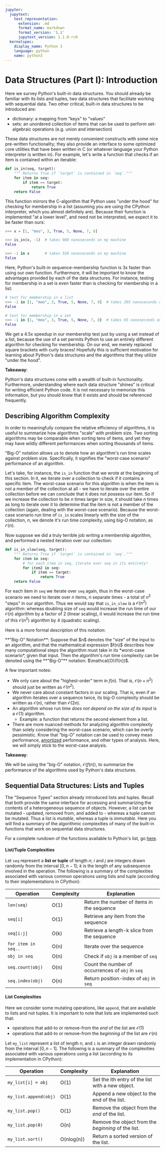 ```yaml
---
jupyter:
  jupytext:
    text_representation:
      extension: .md
      format_name: markdown
      format_version: '1.1'
      jupytext_version: 1.1.0-rc0
  kernelspec:
    display_name: Python 3
    language: python
    name: python3
---
```


<!-- #region -->
# Data Structures (Part I): Introduction
Here we survey Python's built-in data structures. You should already be familiar with its lists and tuples, two data structures that facilitate working with sequential data. Two other critical, built-in data structures to be introduced are:

- dictionary: a mapping from "keys" to "values"
- sets: an unordered collection of items that can be used to perform set-algebraic operations (e.g. union and intersection) 

These data structures are not merely convenient constructs with some nice pre-written functionality; they also provide an interface to some optimized core utilities that have been written in C (or whatever language your Python interpreter is written in). For example, let's write a function that checks if an item is contained within an iterable:

```python
def is_in(seq, target):
    """ Returns True if `target` is contained in `seq`."""
    for item in seq:
        if item == target:
            return True
    return False
```

This function mirrors the C-algorithm that Python uses "under the hood" for checking for membership in a list (assuming you are using the CPython interpreter, which you almost definitely are). Because their function is implemented "at a lower level", and need not be interpreted, we expect it to be faster than ours:
```python
>>> x = [1, "moo", 3, True, 5, None, 7, 8]

>>> is_in(x, -1)  # takes 980 nanoseconds on my machine
False

>>> -1 in x       # takes 320 nanoseconds on my machine
False
```
Here, Python's built-in sequence-membership function is 3x faster than using our own function. Furthermore, it will be important to know the advantages provided by each of the data structures. For instance, testing for membership in a set is even faster than is checking for membership in a list:

```python
# test for membership in a list
>>> -1 in [1, "moo", 3, True, 5, None, 7, 8]  # takes 295 nanoseconds on my machine
False

# test for membership in a set
>>> -1 in {1, "moo", 3, True, 5, None, 7, 8}  # takes 65 nanoseconds on my machine
False
```
We get a 4.5x speedup in our membership test just by using a set instead of a list, because the use of a set permits Python to use an entirely different algorithm for checking for membership. On our end, we merely replaced square brackets with curly braces! Hopefully this is sufficient motivation for learning about Python's data structures and the algorithms that they utilize "under the hood".

<div class="alert alert-info">

**Takeaway**: 

Python's data structures come with a wealth of built-in functionality. Furthermore, understanding where each data structure "shines" is critical for writing efficient Python code. It is not necessary to memorize this information, but you should know that it exists and should be referenced frequently.
</div>
<!-- #endregion -->

<!-- #region -->
## Describing Algorithm Complexity
In order to meaningfully compare the relative efficiency of algorithms, it is useful to summarize how algorithms "scale" with problem size. Two sorting algorithms may be comparable when sorting tens of items, and yet they may have wildly different performances when sorting thousands of items. 

"Big-O" notation allows us to denote how an algorithm's run time scales against problem size. Specifically, it signifies the "worst-case scenario" performance of an algorithm. 

Let's take, for instance, the `is_in` function that we wrote at the beginning of this section. In it, we iterate over a collection to check if it contains a specific item. The worst-case scenario for this algorithm is when the item is not a member of the collection at all - we have to iterate over the entire collection before we can conclude that it does not possess our item. So if we increase the collection to be $n$ times larger in size, it should take $n$ times as long to iterate over it to determine that the item is not a member of the collection (again, dealing with the worst-case scenario). Because the worst-case scenario run time of `is_in` scales linearly with the size of the collection, $n$, we denote it's run time complexity, using big-O notation, as $\mathcal{O}(n)$.

Now suppose we did a truly terrible job writing a membership algorithm, and performed a nested iteration over our collection:

```python
def is_in_slow(seq, target):
    """ Returns True if `target` is contained in `seq`."""
    for item in seq:
        # for each item in seq, iterate over seq in its entirety!
        for item2 in seq:
            if item == target:
                return True
    return False
```

For each item in `seq` we iterate over `seq` again, thus in the worst-case scenario we need to iterate over $n$ items, $n$ separate times - a total of $n^{2}$ "steps" in our algorithm. Thus we would say that `is_in_slow` is a $\mathcal{O}(n^{2})$ algorithm: whereas doubling size of `seq` would increase the run time of our $\mathcal{O}(n)$ algorithm by a factor of 2 (linear scaling), it would increase the run time of this $\mathcal{O}(n^{2})$ algorithm by 4 (quadratic scaling).

Here is a more formal description of this notation:
<div class="alert alert-block alert-info"> 
**"Big-O" Notation**: Suppose that $n$ denotes the "size" of the input to an algorithm, and that the mathematical expression $f(n)$ describes how many computational steps the algorithm must take in its *worst-case scenario*, given that input. Then the algorithm's run time complexity can be denoted using the **"Big-O"** notation: $\mathcal{O}(f(n))$.
</div>

A few important notes:

- We only care about the "highest-order" term in $f(n)$. That is, $\mathcal{O}(n + n^{2})$ should just be written as $\mathcal{O}(n^{2})$.
- We never care about constant factors in our scaling. That is, even if an algorithm iterates over a sequence twice, its big-O complexity should be written as $\mathcal{O}(n)$, rather than $\mathcal{O}(2n)$.
- An algorithm whose run time *does not depend on the size of its input* is a $\mathcal{O}(1)$ algorithm. 
  - Example: a function that returns the second element from a list.
- There are more nuanced methods for analyzing algorithm complexity than solely considering the worst-case scenario, which can be overly pessimistic. Know that  "big-O" notation can be used to convey mean performance, [amortized](https://en.wikipedia.org/wiki/Amortized_analysis) performance, and other types of analysis. Here, we will simply stick to the worst-case analysis.
<!-- #endregion -->

<div class="alert alert-info">

**Takeaway**: 

We will be using the "big-O" notation, $\mathcal{O}(f(n))$, to summarize the performance of the algorithms used by Python's data structures. 
</div>


## Sequential Data Structures: Lists and Tuples
The "Sequence Types" section already introduced lists and tuples. Recall that both provide the same interface for accessing and summarizing the contents of a heterogeneous sequence of objects. However, a list can be mutated - updated, removed from, and added to - whereas a tuple cannot be mutated. Thus a list is *mutable*, whereas a tuple is *immutable*. Here you will find a summary of the algorithmic complexities of many of the built-in functions that work on sequential data structures.

For a complete rundown of the functions available to Python's list, go [here](https://docs.python.org/3/tutorial/datastructures.html#more-on-lists).

#### List/Tuple Complexities
Let `seq` represent a **list or tuple** of length $n$; $i$ and $j$ are integers drawn randomly from the interval $[0, n-1]$; $k$ is the length of any subsequence involved in the operation. The following is a summary of the complexities associated with various common operations using lists and tuple (according to their implementations in CPython):

|Operation| Complexity | Explanation |
|---|---|---|
|`len(seq)`|O(1)| Return the number of items in the sequence |
|`seq[i]`| O(1) | Retrieve any item from the sequence |
|`seq[i:j]`| O(k) | Retrieve a length-k slice from the sequence |
|`for item in seq..`| O(n) | Iterate over the sequence |
|`obj in seq`| O(n) | Check if `obj` is a member of `seq` |
|`seq.count(obj)`| O(n) | Count the number of occurrences of `obj` in `seq` |
|`seq.index(obj)`| O(n)| Return position-index of `obj` in `seq` |


#### List Complexities
Here we consider some mutating operations, like `append`, that are available to lists and not tuples. It is important to note that lists are implemented such that: 

- operations that add-to or remove-from the *end* of the list are $\mathcal{O}(1)$
- operations that add-to or remove-from the *beginning* of the list are $\mathcal{O}(n)$

Let `my_list` represent a list of length $n$, and `i` is an integer drawn randomly from the interval $[0, n-1]$. The following is a summary of the complexities associated with various operations using a list (according to its implementation in CPython):

|Operation| Complexity | Explanation |
|---|---|---|
|`my_list[i] = obj`| O(1) | Set the ith entry of the list with a new object. |
|`my_list.append(obj)`| O(1) | Append a new object to the end of the list. |
|`my_list.pop()`| O(1) | Remove the object from the *end* of the list. |
|`my_list.pop(0)`| O(n) | Remove the object from the *beginning* of the list. |
|`my_list.sort()`| O(nlog(n)) | Return a sorted version of the list. |

